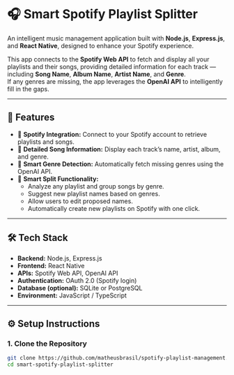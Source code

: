 # 🎧 Smart Spotify Playlist Splitter

An intelligent music management application built with **Node.js**, **Express.js**, and **React Native**, designed to enhance your Spotify experience.

This app connects to the **Spotify Web API** to fetch and display all your playlists and their songs, providing detailed information for each track — including **Song Name**, **Album Name**, **Artist Name**, and **Genre**.  
If any genres are missing, the app leverages the **OpenAI API** to intelligently fill in the gaps.

---

## 🚀 Features

- 🔗 **Spotify Integration:** Connect to your Spotify account to retrieve playlists and songs.  
- 🎵 **Detailed Song Information:** Display each track’s name, artist, album, and genre.  
- 🤖 **Smart Genre Detection:** Automatically fetch missing genres using the OpenAI API.  
- 🧠 **Smart Split Functionality:**  
  - Analyze any playlist and group songs by genre.  
  - Suggest new playlist names based on genres.  
  - Allow users to edit proposed names.  
  - Automatically create new playlists on Spotify with one click.

---

## 🛠️ Tech Stack

- **Backend:** Node.js, Express.js  
- **Frontend:** React Native  
- **APIs:** Spotify Web API, OpenAI API  
- **Authentication:** OAuth 2.0 (Spotify login)  
- **Database (optional):** SQLite or PostgreSQL  
- **Environment:** JavaScript / TypeScript

---

## ⚙️ Setup Instructions

### 1. Clone the Repository
```bash
git clone https://github.com/matheusbrasil/spotify-playlist-management.git
cd smart-spotify-playlist-splitter